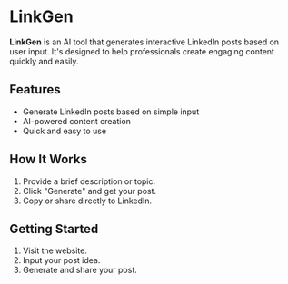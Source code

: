 # LinkGen

**LinkGen** is an AI tool that generates interactive LinkedIn posts based on user input. It's designed to help professionals create engaging content quickly and easily.

## Features

- Generate LinkedIn posts based on simple input
- AI-powered content creation
- Quick and easy to use

## How It Works

1. Provide a brief description or topic.
2. Click "Generate" and get your post.
3. Copy or share directly to LinkedIn.

## Getting Started

1. Visit the website.
2. Input your post idea.
3. Generate and share your post.
